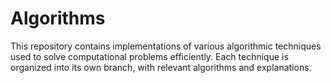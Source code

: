 # Algorithms
This repository contains implementations of various algorithmic techniques used to solve computational problems efficiently. Each technique is organized into its own branch, with relevant algorithms and explanations.
